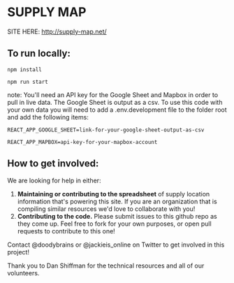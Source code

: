 # SUPPLY MAP

SITE HERE: http://supply-map.net/

## To run locally:

`npm install`

`npm run start`

note: You'll need an API key for the Google Sheet and Mapbox in order to pull in live data. The Google Sheet is output as a csv. To use this code with your own data you will need to add a .env.development file to the folder root and add the following items:

```
REACT_APP_GOOGLE_SHEET=link-for-your-google-sheet-output-as-csv

REACT_APP_MAPBOX=api-key-for-your-mapbox-account
```

## How to get involved:

We are looking for help in either:
1. __Maintaining or contributing to the spreadsheet__ of supply location information that's powering this site. If you are an organization that is compiling similar resources we'd love to collaborate with you!
2. __Contributing to the code.__ Please submit issues to this github repo as they come up. Feel free to fork for your own purposes, or open pull requests to contribute to this one!

Contact @doodybrains or @jackieis_online on Twitter to get involved in this project!

Thank you to Dan Shiffman for the technical resources and all of our volunteers.
